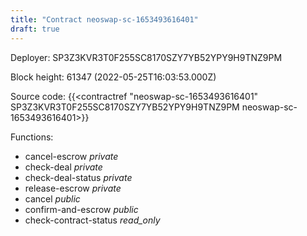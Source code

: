```yaml
---
title: "Contract neoswap-sc-1653493616401"
draft: true
---
```

Deployer: SP3Z3KVR3T0F255SC8170SZY7YB52YPY9H9TNZ9PM


 



Block height: 61347 (2022-05-25T16:03:53.000Z)

Source code: {{<contractref "neoswap-sc-1653493616401" SP3Z3KVR3T0F255SC8170SZY7YB52YPY9H9TNZ9PM neoswap-sc-1653493616401>}}

Functions:

* cancel-escrow _private_
* check-deal _private_
* check-deal-status _private_
* release-escrow _private_
* cancel _public_
* confirm-and-escrow _public_
* check-contract-status _read_only_
